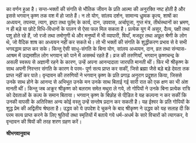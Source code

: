 का वर्णन हुआ है। सन्त-भक्तों की संगति से भौतिक जीवन के प्रति आत्मा की अनुरक्ति नष्ट होती है और इससे भगवान् कृष्ण तक वश में हो जाते हैं। न तो योग, सांलय दर्शन, सामान्य धाॢमक कृत्य, शाषों का अध्ययन, तपस्या, त्याग, इष्टा तथा पूर्तम् के कार्य, दान, उपवास, अर्चापूजा, गुप्त मंत्र, तीर्थस्थानों का भ्रमण, न ही बड़े या छोटे विधि-विधानों के पालन से ऐसा फल मिल सकता है। प्रत्येक युग में असुर, दैत्य, पक्षी तथा पशु होते रहे हैं, जो रजो तथा तमोगुणी थे और मनुष्यों में भी व्यापारी, षियाँ, मजदूर तथा अछूत श्रेणी के लोग थे, जो वैदिक शाष का अध्ययन नहीं कर सकते थे। तो भी भक्तों की संगति के शुद्धीकरण प्रभाव से वे सभी भगवद्धाम प्राप्त कर सके। किन्तु ऐसी साधु-संगति के बिना योग, सांलय अध्ययन, दान, व्रत तथा संन्यास-आश्रम में उद्यमशील लोग भगवान् को पाने में असमर्थ रहते हैं। व्रज की तरुणियाँ, भगवान् कृष्णचन्द्र के असली स्वरूप से अज्ञानी रहने के कारण, उन्हें अपना आनन्ददाता जारपति मानती थीं। फिर भी श्रीकृष्ण के साथ अपनी निरन्तर संगति के कारण वे परम- पूर्ण सत्य प्राप्त कर सकीं, जिसे ब्रह्मा जैसे बड़े बड़े देवता तक प्राप्त नहीं कर पाते। वृन्दावन की तरुणियों ने भगवान् कृष्ण के प्रति प्रगाढ़ अनुराग प्रदॢशत किया, जिससे उनके साथ होने के आनन्द से अभिभूत उनके मन उनके साथ बिताई गई सारी रात को एक क्षण का भी अंश मानती थीं। किन्तु जब अक्रूर श्रीकृष्ण को बलराम समेत मथुरा ले गये, तो गोपियों ने उनके बिना प्रत्येक रात्रि को देवताओं के कल्प के समान बिताया। भगवान् कृष्ण के बिछोह से पीडि़त वे यह कल्पना न कर सकीं कि उनकी वापसी के अतिरिक्त अन्य कोई वस्तु उन्हें सन्तोष प्रदान कर सकती है। यह ईश्वर के प्रति गोपियों के शुद्ध प्रेम की अद्वितीय श्रेष्ठता है। उद्धव को ये उपदेश दे चुकने के बाद श्रीकृष्ण ने उद्धव को यह सलाह दी कि परम सत्य प्राप्त करने के लिए श्रुतियों तथा स्मृतियों में बताये गये धर्म-अधर्म के सारे विचारों को त्यागकर, वे वृन्दावन की षियों की तरह शरण ग्रहण करें।  

**श्रीभगवानुवाच** 